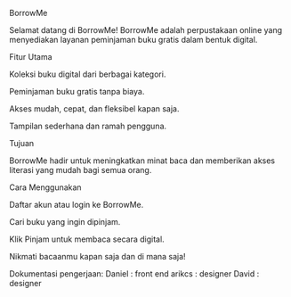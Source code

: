  BorrowMe

Selamat datang di BorrowMe!
BorrowMe adalah perpustakaan online yang menyediakan layanan peminjaman buku gratis dalam bentuk digital.

 Fitur Utama

Koleksi buku digital dari berbagai kategori.

Peminjaman buku gratis tanpa biaya.

Akses mudah, cepat, dan fleksibel kapan saja.

Tampilan sederhana dan ramah pengguna.

 Tujuan

BorrowMe hadir untuk meningkatkan minat baca dan memberikan akses literasi yang mudah bagi semua orang.

 Cara Menggunakan

Daftar akun atau login ke BorrowMe.

Cari buku yang ingin dipinjam.

Klik Pinjam untuk membaca secara digital.

Nikmati bacaanmu kapan saja dan di mana saja!

Dokumentasi pengerjaan:
Daniel : front end
arikcs : designer
David  : designer
